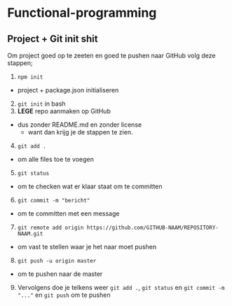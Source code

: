 # Functional-programming

## Project + Git init shit
Om project goed op te zeeten en goed te pushen naar GitHub volg deze stappen;

1. `npm init`
  - project + package.json initialiseren
2. `git init` in bash
3. **LEGE** repo aanmaken op GitHub
  - dus zonder README.md en zonder license
      - want dan krijg je de stappen te zien.
4. `git add .`
  - om alle files toe te voegen
5. `git status`
  - om te checken wat er klaar staat om te committen
6. `git commit -m "bericht"`
  - om te committen met een message
7. `git remote add origin https://github.com/GITHUB-NAAM/REPOSITORY-NAAM.git`
  - om vast te stellen waar je het naar moet pushen
8. `git push -u origin master`
  - om te pushen naar de master
9. Vervolgens doe je telkens weer `git add .`, `git status` en `git commit -m "..."` en `git push` om te pushen

<!-- ## Day 1: Monday
Today we got introduced to the API. First we tried connecting to the API.

## Day 2: Tuesday
API beter begrijpen. Bruikbaarder maken.
5 onderzoeksvragen bedenken.
- In welke tijd van het jaar worden de meeste boeken uitgebracht?
-
- Worden er tegenwoordig meer of minder boeken geschreven dan 50/60 jaar geleden?
-
-

## Day 3: Wednesday


## Day 4: Thursday
Onderzoeksrichting:
Vergelijken In de ban van de Ring (dutch) / Lord of the rings (english) J.R.R Tolkien met Harry Potter (dutch) / Harry Potter (english) J.K. Rowling gemiddeld aantal pagina's per taal

Tolkien Nederlands
stap 1: zoeken op Tolkien (dutch)
stap 2: post string "In de ban van de ring" (dutch)
stap 3: post string "De hobbit" (dutch)
stap 4: check minste aantal pagina's
stap 5: check meeste aantal pagina's
stap 6: check gemiddeld aantal pagina's

Tolkien Engels
stap 1: zoeken op Tolkien (english)
stap 2: post string "Lord of the rings" (english)
stap 3: post sting "The Hobbit" (english)
stap 4: check minste aantal pagina's
stap 5: check meeste aantal pagina's
stap 6: check gemiddeld aantal pagina's

Tolkien gemiddelde vergelijken
stap 1: neem het gemiddelde van nederlande serie
stap 2: neem het gemiddelde van engelse serie
stap 3: vergelijk de 2 met elkaar
stap 4: antwoord!

Rowling Nederlands
stap 1: zoeken op JKRowling (dutch)
stap 2: post string "Harry Potter" (dutch)
stap 3: check minste aantal pagina's
stap 4: check meeste aantal pagina's
stap 5: check gemiddeld aantal pagina's

Rowling Engels
stap 1: zoeken op JKRowling (english)
stap 2: post string "Harry Potter" (english)
stap 3: check minste aantal pagina's
stap 4: check meeste aantal pagina's
stap 5: check gemiddeld aantal pagina's

Rowling gemiddelde vergelijken
stap 1: neem het gemiddelde van nederlande serie
stap 2: neem het gemiddelde van engelse serie
stap 3: vergelijk de 2 met elkaar
stap 4: antwoord!

Laatste stappen
stap 1: Vergelijk het gemiddeld aantal pagina's van lord of the rings met harry Potter
stap 2: antwoord!

- Eerst zoek ik op de schrijver.
- Vervolgens reduce is deze resultaten tot de nodige verhalen-serie (lord of the rings en harry potter).
- Eerst in het nederlands, vervolgens in het engels.
- Vervolgens kijk ik naar het (gemiddeld) aantal pagina's.
- Noteer de uiterste (minste en meeste) en bereken daaruit het gemiddelde.
- Omdat het aantal boeken per serie niet uitkomt (Lord of the rings + de hobbit = 4 boeken, Harry potter = 7 boeken) ben ik benieuwd naar het gemiddelde aantal pagina's per serie.
  - Lord of the rings boeken zijn namelijk heel dik

Ik hoop er achter te komen dat de engelse boeken serie van harry potter een hoger gemiddeld aantal pagina's heeft dan de nederlandse serie, het zelfde geldt voor de lord of the rings serie

Ook hoop ik er achter te komen dat de harry potter serie een hoger gemiddeld aantal pagina's heeft dan de lord of the rings serie

## Day 5: Friday

### Results
Hier een overzicht van de resultaten voor de zoekopdrachten per auteur.

"author:J.R.R. Tolkien" -->
